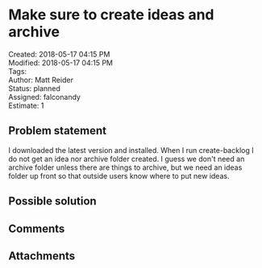 # Make sure to create ideas and archive

Created: 2018-05-17 04:15 PM  
Modified: 2018-05-17 04:15 PM  
Tags:   
Author: Matt Reider  
Status: planned  
Assigned: falconandy   
Estimate: 1

## Problem statement

I downloaded the latest version and installed. When I run create-backlog I do not get an idea nor archive
folder created. I guess we don't need an archive folder unless there are things to archive, but we need
an ideas folder up front so that outside users know where to put new ideas.

## Possible solution

## Comments

## Attachments
